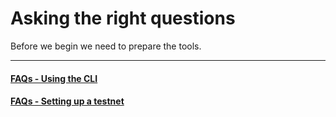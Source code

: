 # Asking the right questions
Before we begin we need to prepare the tools.

---
#### [FAQs - Using the CLI](faqs-cli.md)
#### [FAQs - Setting up a testnet](faqs-testnet.md)